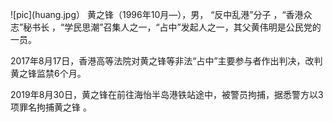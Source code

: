 ![pic](huang.jpg）
黄之锋（1996年10月—），男， “反中乱港”分子  ，“香港众志”秘书长 ，“学民思潮”召集人之一，“占中”发起人之一，其父黄伟明是公民党的一员。

2017年8月17日，香港高等法院对黄之锋等非法“占中”主要参与者作出判决，改判黄之锋监禁6个月。

2019年8月30日，黄之锋在前往海怡半岛港铁站途中，被警员拘捕，据悉警方以3项罪名拘捕黄之锋 。


